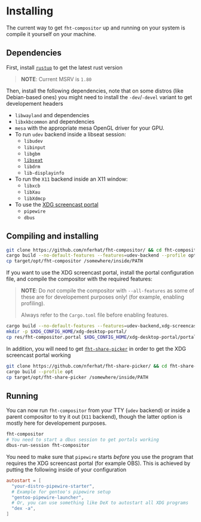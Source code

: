 # Installing

The current way to get `fht-compositor` up and running on your system is compile it yourself on your machine.

## Dependencies

First, install [`rustup`](https://rustup.rs) to get the latest rust version
> **NOTE**: Current MSRV is `1.80`

Then, install the following dependencies, note that on some distros (like Debian-based ones) you might need to install the `-dev`/`-devel` variant to get developement headers

- `libwayland` and dependencies
- `libxkbcommon` and dependencies
- `mesa` with the appropriate mesa OpenGL driver for your GPU.
- To run `udev` backend inside a libseat session:
  - `libudev`
  - `libinput`
  - `libgbm`
  - [`libseat`](https://git.sr.ht/~kennylevinsen/seatd)
  - `libdrm`
  - `lib-displayinfo`
- To run the `X11` backend inside an X11 window:
  - `libxcb`
  - `libXau`
  - `libXdmcp`
- To use the [XDG screencast portal](https://flatpak.github.io/xdg-desktop-portal/docs/doc-org.freedesktop.portal.ScreenCast.html)
  - `pipewire`
  - `dbus`

## Compiling and installing

```sh
git clone https://github.com/nferhat/fht-compositor/ && cd fht-compositor
cargo build --no-default-features --features=udev-backend --profile opt
cp target/opt/fht-compositor /somewhere/inside/PATH
```

If you want to use the XDG screencast portal, install the portal configuration file, and compile the compositor with the required features:

> **NOTE**: Do *not* compile the compositor with `--all-features` as some of these are for developement purposes only! (for example, enabling profiling). 
>
> Always refer to the `Cargo.toml` file before enabling features.

```sh
cargo build --no-default-features --features=udev-backend,xdg-screencast-portal --profile opt
mkdir -p $XDG_CONFIG_HOME/xdg-desktop-portal/
cp res/fht-compositor.portal $XDG_CONFIG_HOME/xdg-desktop-portal/portals/
```

In addition, you will need to get [`fht-share-picker`](https://github.com/nferhat/fht-share-picker)  in order to get the XDG screencast portal working

```sh
git clone https://github.com/nferhat/fht-share-picker/ && cd fht-share-picker
cargo build --profile opt
cp target/opt/fht-share-picker /somewhere/inside/PATH
```

## Running

You can now run `fht-compositor` from your TTY (`udev` backend) or inside a parent compositor to try it out (`X11` backend), though the latter option is mostly here for developement purposes.

```sh
fht-compositor
# You need to start a dbus session to get portals working
dbus-run-session fht-compositor
```

You need to make sure that `pipewire` starts *before* you use the program that requires the XDG screencast portal (for example OBS). This is achieved by putting the following inside of your configuration

```toml
autostart = [
  "your-distro-pipewire-starter",
  # Example for gentoo's pipewire setup
  "gentoo-pipewire-launcher",
  # Or, you can use something like DeX to autostart all XDG programs
  "dex -a",
]
```
